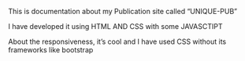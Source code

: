 ﻿This is documentation about my Publication site called “UNIQUE-PUB”

I have developed it using HTML AND CSS with some JAVASCTIPT 

About the responsiveness, it’s cool and I have used CSS without its frameworks like bootstrap 

